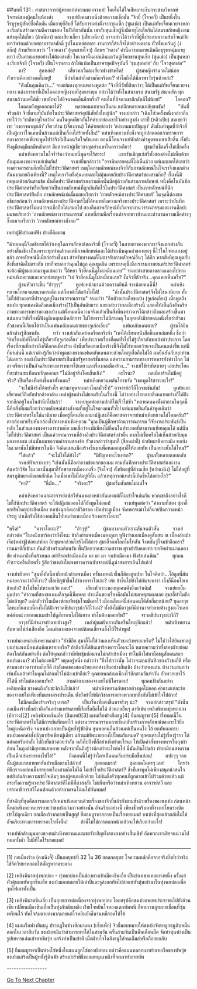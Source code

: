 ##บทที่ 131 : ศาสตราจารย์ผู้พ่ายแก่คำถามของจางเย่!
โดยไม่ใส่ใจเสียงกระซิบกระซาบวิพากษ์วิจารณ์ของผู้คนในห้องส่ง
　　
จางเย่ยังคงสงบนิ่งด้วยความเชื่อมั่น “จิวยี่ (โจวอวี๋) เป็นหนึ่งในวีรบุรุษผู้สัตย์ซื่อถือมั่น เมื่ออายุยี่สิบสี่ ได้รับการแต่งตั้งจากซุนเซ็ก (ซุนเช่อ) เป็นแม่ทัพเจี้ยนเวยจงหลาง เริ่มต้นสร้างความดีความชอบ ในปีเดียวกันนั้น เขากับซุนเซ็กผู้ซึ่งมีอายุไล่เลี่ยกันได้สมรสกับหญิงงามแห่งยุคไต้เกี้ยว (ต้าเฉียว) และเสียวเกี้ยว (เสี่ยวเฉียว) อาจกล่าวได้ว่าจิวยี่ผู้นี้ประสบความสำเร็จแต่วัยเยาว์พร้อมด้วยยศถาบรรดาศักดิ์ รูปโฉมหล่อเหลา งานการก็สำเร็จได้อย่างงดงาม ทั่วทั้งแคว้นอู่ (ง่อก๊ก) ล้วนเรียกเขาว่า 'โจวหลาง' (คุณชายโจว) อักษร 'หลาง' คำนี้ความหมายเดิมคือบุรุษหนุ่มอายุเยาว์ เป็นคำชมเชยอย่างไม่ต้องสงสัย ในเวลานั้นแผ่นดินแคว้นอู่เรียกขานซุนเซ็ก (ซุนเช่อ) เป็นซุนหลาง เรียกจิวยี่ (โจวอวี๋) เป็นโจวหลาง ถ้าให้แปลเป็นภาษายุคปัจจุบันก็ ‘ซุนสุดหล่อ’ กับ ‘โจวสุดหล่อ’”
　　
หา? 
　　
สุดหล่อ?
　　
เสี่ยวหลวี่และเสี่ยวฟางขำพรืด! 
　　
ผู้ชมหญิงจำนวนไม่น้อยหัวเราะคิกอย่างอดไม่อยู่! 
　　
นี่กำลังเล่าถึงสามก๊กจริงอะ? ทำไมถึงได้มีภาษาวัยรุ่นด้วยล่ะ?
　　
"ดังนั้นคุณคิดว่า..." จางเย่มองทุกคนพลางพูดต่อ "จิวยี่ที่วัยยี่สิบกว่าๆ ได้เป็นแม่ทัพเจี้ยนเวยจงหลาง แต่งภรรยาที่เป็นไอดอลหญิงงามที่สุดแห่งยุค กล่าวได้ว่าทั้งในสนามรบ สนามรัฐ สนามรัก ทุกสนามล้วนแต่ได้ชัย เขายังจะไปอิจฉาคนอื่นอีกหรือ? คนอื่นที่อิจฉาเขาสิกลับมีไม่น้อย!"
　　
ไอดอล? 
　　
ไอดอลยังพูดออกมาได้? 
　　
หลายคนแทบจะเป็นลม แต่อีกหลายคนกลับขบขัน! 
　　
"อันที่จริงแล้ว จิวยี่ตามที่บันทึกในประวัติศาสตร์อุปนิสัยยิ่งใหญ่นัก" จางเย่กล่าว "เฉินโซ่วครั้งหนึ่งกล่าวถึงเขาไว้ว่า ‘ชาติหาญใจกว้าง’ คนในยุคเดียวกันให้คำยกย่องเขาไว้อย่างสูงส่ง เล่าปี่ (หลิวเป้ย) ชมเชยว่าเขา ‘องอาจหาญกล้า’ เจียวก้าน (เจี่ยงกาน) ให้คำยกย่องว่า ‘สง่างามมากปัญญา’ ดังนั้นคำพูดที่ว่าจิวยี่เป็นผู้เยาว์ใจแคบนั้นล้วนแต่เป็นเรื่องใส่ร้ายทั้งสิ้น!" หม่าเหิงหยวนที่เพิ่งจะถูกปลดออกจากรายการกลางอากาศเพิ่งจะพูดไปว่าจิวยี่เป็นคนจิตใจคับแคบ ตอนนี้โดนจางเย่หักล้างคำพูดของเขาเสียสิ้น ทั้งยังฟังดูมีเหตุมีผลมีหลักการ ตีแสกหน้าผู้เชี่ยวชาญอย่างเขาในคราวเดียว! 
　　
ผู้ชมยังเชื่อครึ่งไม่เชื่อครึ่ง 
　　
หม่าเหิงหยวนในใจร่ำร้องว่าหมอนี่พูดจาไร้สาระ! 
　　
แขกรับเชิญแซ่สวีทั้งสองต่างไม่เห็นด้วยกับมุมมองของจางเย่เช่นกัน!
　　
จางเย่ยิ้มกล่าวว่า "อาจมีหลายคนที่ไม่เห็นด้วย แต่ผมบอกได้เลยว่าพงศาวดารสามก๊กนั้นไม่ใช่ประวัติศาสตร์ เหตุใดภาพลักษณ์ของจิวยี่กับภาพลักษณ์ในใจเราจึงแตกต่างกันมากมายถึงเพียงนี้? เหตุใดเราจึงทั้งคุ้นเคยและไม่คุ้นเคยกับประวัติศาสตร์ของสามก๊ก? เรื่องนี้มีเหตุผลด้วยกันสามข้อ นั่นคือประวัติศาสตร์ของสามก๊กนั้นมีอยู่ด้วยกันสามภาพลักษณ์ หนึ่งคือในบันทึกประวัติศาสตร์หรือเรียกว่าเป็นภาพลักษณ์ที่ถูกบันทึกไว้ในประวัติศาสตร์ เป็นภาพลักษณ์ที่นักประวัติศาสตร์ยึดถือ ภาพลักษณ์เช่นนี้ผมขอเรียกว่า ‘ภาพลักษณ์ทางประวัติศาสตร์’ ในจุดนี้ต้องขออธิบายก่อนว่า ภาพลักษณ์ทางประวัติศาตร์ไม่ได้หมายถึงความจริงทางประวัติศาสตร์ เพราะว่าบันทึกประวัติศาสตร์ไม่แน่ว่าจะเชื่อถือได้เสมอไป สองคือภาพลักษณ์ที่เกิดจากงานวรรณกรรมและงานศิลปะ ผมขอเรียกว่า ‘ภาพลักษณ์ทางวรรณกรรม’ แบบที่สามคือเรื่องเล่าจากชาวบ้านและตำนานความเชื่อต่างๆ ซึ่งผมจะเรียกว่า ‘ภาพลักษณ์ทางสังคม’”

เหล่าผู้ฟังบ้างแค่ฟัง บ้างก็คิดตาม

"ด้วยเหตุนี้จึงอธิบายได้ว่าเหตุใดภาพลักษณ์ของจิวยี่ (โจวอวี๋) ในสายตาของพวกเราจึงแตกต่างกันอย่างสิ้นเชิง เป็นเพราะทุกท่านล้วนแต่มีภาพลักษณ์และได้ประเมินคุณค่าของคนๆ นี้ไว้ในใจตนเองอยู่แล้ว ภาพลักษณ์นี้เมื่อก่อร่างขึ้นมา สำหรับบางคนก็ไม่อาจรับภาพลักษณ์อื่นๆ ได้อีก หากสิ่งที่คุณพูดกับสิ่งที่เขาคิดไม่ตรงกัน เขาก็จะบอกว่าคุณไม่ถูก คุณพูดผิด เพราะเหตุนี้เมื่อเราชมภาพยนตร์ประวัติศาสตร์ จะต้องมีผู้ชมออกมาพูดเสมอว่า ‘ไอ้หยา จิวยี่คนนี้ดูไม่เหมือนเลย’” จางเย่ส่งสายตาคลางแคลงไปทางหม่าเหิงหยวนและพวกก่อนพูดว่า "เอ๋ จิวยี่คนนี้ดูไม่เหมือนเลย? งั้นจิวยี่ตัวจริง...คุณเคยเห็นหรือ?"
　　
ผู้ชมหัวเราะขึ้น “ฮ่าๆๆๆ”
　　
หูเฟยหน้าบานด้วยความยินดี จางน้อยคนนี้นี่!
　　
หม่าเหิงหยวนโกรธจนหนวดกระดิก แต่ก็หาคำโต้แย้งไม่ได้!
　　
"ดังนั้นประวัติศาสตร์จึงไม่ใช่นวนิยาย ทั้งไม่ใช่ตัวละครที่ปรากฏอยู่ในงานวรรณกรรม" จางเย่ว่า "อีกตัวอย่างคือขงเบ้ง (จูเก่อเลี่ยง) เมื่อพูดถึงขงเบ้ง ทุกคนคงคิดถึงกลเมืองร้าง[1]เป็นอันดับแรก และกล่าวว่ากลเมืองร้างนี้ แสดงให้เห็นถึงอัจฉริยภาพทางการทหารของขงเบ้ง แต่ทั้งหมดนี้ความจริงแล้วเป็นสิ่งที่พงศาวดารได้กล่าวถึงและสร้างขึ้นมา แน่นอนว่าที่เรื่องนี้ฟังดูมีเหตุผลมีหลักการ ไม่ใช่เพราะไม่มีสาเหตุ ในยุคหลังมีชายคนหนึ่งชื่อว่ากัวชง กัวชงคนนี้เรียกได้ว่าเป็นแฟนคลับเดนตายของจูเก่อเลี่ยง”
　　
แฟนคลับเดนตาย?
　　
ผู้ชมได้ยินแล้วต่างรู้สึกขบขัน
　　
ทว่า จางเย่กลับเคร่งเครียดจริงจัง "เขาได้เขียนหนังสือขึ้นมาเล่มหนึ่ง ชื่อว่า ‘ห้าเรื่องลับที่โลกไม่รู้เกี่ยวกับจูเก่อเลี่ยง’ เพื่อประกาศเรื่องที่คนทั่วไปไม่รู้เกี่ยวกับขงเบ้งห้าประการ โดยเรื่องที่สามที่กล่าวถึงก็คือกลเมืองร้าง ดังนั้นเรื่องกลเมืองร้างนี้จึงไม่ใช่หลอกว้านจงเป็นคนแต่งขึ้น แต่มีที่มาเช่นนี้ แต่เราต่างรู้กันว่าคำพูดของพวกแฟนคลับเดนตายส่วนใหญ่เชื่อถือไม่ได้ ผมยืนยันกับทุกท่านได้เลยว่า ขงเบ้งในประวัติศาสตร์เป็นนักรัฐศาสตร์ชั้นยอด แต่ความสามารถทางการทหารยังห่างไกล ไม่อาจเรียกว่าเป็นอัจฉริยะทางการทหารได้เลย และเรื่องกลเมืองร้าง..." จางเย่ใช้ท่าทีสบายๆ เอ่ยประโยคที่สะท้านสะเทือนขวัญออกมา "ไม่มีอยู่จริงโดยสิ้นเชิง!"
　　
อะไรนะ?
　　
กลเมืองร้างไม่มีอยู่จริง? เป็นเรื่องที่แต่งขึ้นมาทั้งหมด? 
　　
หม่าเหิงหยวนพลันโกรธจัด "เธอพูดไร้สาระอะไร!" 
　　
"จะไม่มีจริงได้อย่างไร อย่ามาพูดจาเหลวไหลมั่วซั่ว!" อาจารย์สวีก็โกรธเช่นกัน!
　　
หูเฟยและเสี่ยวหลวี่ถึงกับปากอ้าตาค้าง เหล่าผู้ชมต่างไม่ยอมรับในเรื่องนี้ ไม่ว่าอย่างไรหลายสิ่งหลายอย่างก็ได้ฝังรากลึกอยู่ในมโนสำนึกไปแล้ว!
　　
จางเย่พูดต่อตามปกติไม่เร็วไม่ช้า "หลายคนคงตั้งคำถามในจุดนี้ นี่คือสิ่งที่ผมเรียกว่าภาพลักษณ์ทางสังคมที่อยู่ในใจของคนทั่วไป แต่ผมขอยืนยันคำพูดเดิมว่าประวัติศาสตร์ไม่ใช่นวนิยาย เมื่อครู่นี้คนที่ออกมาปฏิเสธก็คือศาสตราจารย์หม่าเหิงหยวนใช่ไหมครับ?" ตากล้องชายรีบหันกล้องไปทางหม่าเหิงหยวน "คุณเป็นผู้ศึกษาด้านวรรณกรรม วิจัยงานประพันธ์เป็นหลัก ในส่วนของพงศาวดารสามก๊ก ผมเชื่อว่าคงมีเพียงไม่กี่คนในประเทศที่สามารถเทียบคุณได้ แต่นั่นไม่ใช่ประวัติศาสตร์ เป็นแค่วรรณกรรมที่อ้างอิงประวัติศาสตร์เท่านั้น หากไม่เชื่อหรือไม่เห็นด้วยกับมุมมองของผม เช่นนั้นผมขอถามคำถามสองข้อ กัวชงกล่าวว่าสุมาอี้ (ซือหม่าอี้) นำทัพมาตีหยางผิง ขงเบ้งในเวลานั้นไม่มีทหารในมือ จึงคิดแผนเมืองร้างขึ้นมาเพื่อหลอกสุมาอี้ให้ถอยทัพ เป็นอย่างนั้นใช่ไหม?"
　　
“ใช่แล้ว”
　　
“จะไม่ใช่ได้ยังไง”
　　
“มีปัญหาอะไรเหรอ?”
　　
ผู้ชมทั้งหลายตอบกลับ
　　
จางเย่หัวเราะเบาๆ "เช่นนั้นนี่คือคำถามข้อแรกของผม ตามบันทึกทางประวัติศาสตร์และงานค้นคว้าวิจัย ในเวลานั้นสุมาอี้รักษาการเมืองเกงจิ๋ว (จิงโจว) ตั้งทัพอยู่ที่อ้วนเซีย (หว่านเฉิง) ไม่ได้อยู่ที่สมรภูมิหยางผิงเลยสักนิด ในเมื่อเขาไม่ได้อยู่ที่นั่น แล้วเหตุการณ์เหล่านี้เกิดขึ้นได้อย่างไร?"
　　
“หา?”
　　
“นี่มัน…”
　　
“จริงอะ?”
　　
ผู้ชมเริ่มสับสนไม่แน่ใจ

　　
หม่าเหิงหยวนและอาจารย์แซ่สวีหันมามองหน้ากันเองแต่ก็ไม่เข้าใจเช่นกัน พวกเขาถึงอย่างไรก็ไม่ใช่นักประวัติศาสตร์ จะให้ปฏิเสธออกไปก็ยังพูดไม่ออก! 
　　
จางเย่พูดต่อว่า "คำถามที่สอง สุมาอี้ยกทัพใหญ่ประชิดเมือง ขงเบ้งฉุกคิดเอาชีวิตรอด เปิดประตูเมือง จัดทหารเฒ่าไม่กี่นายปัดกวาดหน้าประตู นำเด็กรับใช้สองคนขึ้นไปบนกำแพงเมือง ร้องคาราโอเกะ"

"พรืด!" 
　　
"คาราโอเกะ?"
　　
"ฮ่าๆๆ!" 
　　
ผู้ชมบางคนหัวเราะลั่นจนตัวสั่น
　　
จางเย่กล่าวต่อ "ในหนังเขาร้องว่ายังไงนะ ข้าถึงกำแพงเมืองมองภูผา หูฟังว่านอกเมืองดูสับสน ณ เบื้องล่างม้าเจ๊ก(หม่าซู่)ด้อยเล่ห์กล อีกขุนพลล้วนไซร้ไม่ได้การ สุมาอี้จอมโลภโมโทสัน จึงพลันจู่โจมข้าอีกครา? ท่านมาตีก็เข้ามา อันตัวข้าพร้อมต้อนรับ พื้นปัดกวาดสะอาดสรรพ สุราสำรับคอยท่า รอทัพท่านมาฉลองชัย ท่านมาถึงที่แล้วหนอ อย่ารีรอเข้าเมืองเถิด มา มา มา จงเข้าเมืองมา ฟังข้าเล่นพิณ"
　　
ทุกคนหัวเราะครืนอีกครั้ง รู้สึกว่าขงเบ้งในพงศาวดารฉบับจางเย่นี่ดูน่าสงสารเกินไปแล้ว!

จางเย่ขยิบตา "สุมาอี้บัดนี้มาถึงหน้ากำแพงเมือง ครั้นเงยหน้าขึ้นก็ต้องสูดปาก ในใจคิดว่า...ไอ้ลูกพี่มันหมายความว่ายังไงวะ? เชื้อเชิญข้าขึ้นไปร้องคาราโอเกะ? เพ้ย ข้าขึ้นไปยังไม่ทันจะคารา เอ็งก็น็อคโอเคข้าแล้ว? ข้าไม่ขึ้นไปหรอกเว้ย ถอย!"
　　
เสียงหัวเราะของทุกคนดังยิ่งกว่าเดิม!
　　
จางเย่ยกยิ้มมุมปาก "คำถามที่สองของผมคือจุดนี้นี่แหละ ประเด็นของเรื่องคือมันไม่สมเหตุสมผลเลย สุมาอี้ทำไมถึงไม่กล้าบุก? แค่กลัวว่าในเมืองซ่อนทัพซุ่มโจมตีเอาไว้ เมืองเล็กแค่นี้ซ่อนคนได้สักกี่มากน้อย? ยุคอาวุธโลหะเย็นแบบนี้คงไม่ได้ฝังจรวดขีปนาวุธนำวิถีไว้แน่? ทั้งยังไม่มีอาวุธที่มีอำนาจทำลายล้างสูงอะไรเลย แค่ส่งหน่วยสอดแนมเข้าไปดูสักรอบไม่ได้เหรอ ทำไมต้องถอยทัพ?”
　　
จรวดขีปนาวุธนำวิถี?
　　
อาวุธที่มีอำนาจทำลายล้างสูง? 
　　
เหล่าผู้ชมหัวเราะกันครืนใหญ่อีกแล้ว! 
　　
หม่าเหิงหยวนกับพวกไม่ส่งเสียงอีก โดนคำถามของจางเย่ต้อนเสียจนอึ้งใบ้ไร้คำพูด!

จางเย่มองหม่าเหิงหยวนกล่าว "ยังมีอีก สุมาอี้ไม่ใช่ว่ามองเห็นตัวขงเบ้งหรอกหรือ? ไม่ใช่ว่าได้ยินเขาอยู่บนกำแพงเมืองเล่นพิณหรอกหรือ? ถ้าถึงกับได้ยินเขาร้องคาราโอเกะได้ หมายความว่าทั้งสองฝ่ายย่อมต้องใกล้กันอย่างยิ่ง ต่อให้คุณกลัวว่ามีทัพซุ่มซ่อนจนไม่กล้าเข้าเมือง ทำไมถึงไม่หามือธนูสักคนสอยขงเบ้งลงมา? ทำไมต้องหนี?" หยุดครู่หนึ่ง กล่าวว่า "ยิ่งไปกว่านั้น ไม่ว่าจะตามบันทึกของกัวชงก็ดี หรือตามพงศาวดารสามก๊กก็ดี กำลังพลของสองฝ่ายแตกต่างกันอย่างสิ้นเชิง บ้างว่าสองแสน บ้างว่าแสนกว่า เช่นนั้นแล้วทำไมคุณไม่ล้อมไว้ไม่ต้องเข้าตีล่ะ? คุณยกพลล้อมเมืองไว้ซักสามวันห้าวัน กักพวกเขาไว้ก็ได้นี่ ทำไมต้องถอนทัพ?
　　
สามคำถามของจางเย่ไม่มีใครตอบ!
　　
ทุกคนฟังกันอย่างเคลิบเคลิ้ม บางคนถึงกับชะงักงันไปแล้ว! 
　　
หม่าเหิงหยวนกับพวกต่างพูดไม่ออก คำถามแต่ละข้อของจางเย่ไม่เพียงทิ่มแทงตรงประเด็น ทั้งยังทำให้นักวิชาการอย่างพวกเขาถึงกับไม่เข้าใจไปด้วย! 
　　
ไม่มีกลเมืองร้างจริงๆ เหรอ? 
　　
เป็นเรื่องที่แต่งขึ้นมาจริงๆ น่ะ?
　
จางเย่กล่าวสรุป "ดังนั้นกลเมืองร้างที่กล่าวถึงกันอย่างแพร่หลายนี้จึงเชื่อถือไม่ได้ ส่วนกลอื่นๆ อาทิเช่น เพลิงพิฆาตทุ่งพกบ๋อง (ป๋อว่าง)[2] เพลิงพิฆาตซินเอี๋ย (ซินเหย่)[3] แผนเรือฟางยืมธนู[4] ยืมลมบูรพา[5] ทั้งหมดนี้ในประวัติศาสตร์ไม่ได้มีการบันทึกเอาไว้ แต่งานวรรณกรรมหลายชิ้นกลับสร้างภาพลักษณ์ของเขาไว้ยิ่งใหญ่เหนือจริง จนขงเบ้งกลายเป็นผู้หยั่งรู้ฟ้าดิน ขุนพลคนอื่นล้วนแต่เป็นคนโง่ โอ้ ยกทัพออกรบ ขงเบ้งออกคำสั่งบัญชาทัพเพียงผู้เดียว แล้วแม่ทัพนายกองไปไหนกันหมด? ทุกคนต่างไม่รู้เรื่องรู้ราว ได้แต่คอยรับคำสั่ง ไปถึงที่แล้วค่อยว่ากัน หลังไปถึงที่ก็อย่าเพิ่งทำอะไรนะ ให้เปิดคำสั่งทางทหารในถุงผ้าก่อน ในถุงผ้ามีอุบายแยบคาย หลังจากนั้นถึงรู้ว่าต้องทำอะไรต่อไป นี่มันเกินไปแล้ว ทำเหมือนสงครามเป็นเด็กเล่นขายของไปได้!"
　　
ถึงตอนนี้ไม่รู้ว่าใครเป็นคนเริ่มปรบมือขึ้นก่อน! 
　　
แปะๆๆ จากนั้นผู้ชมมากมายพากันปรบมือตามไปด้วย! 
　　
สุดยอดมาก! 
　　
สุดยอดโคตรๆ เลย!
　　
ใครว่าพิธีกรจางเย่คนนี้บรรยายเรื่องสามก๊กไม่ได้ ไม่เข้าใจประวัติศาสตร์? สิ่งที่เขาพูดไม่เพียงสนุกน่าสนใจ แต่ยังล้มล้างความเข้าใจเดิมๆ ของผู้คนลงอีกด้วย ไม่ทันตั้งตัวทุกคนก็ถูกลากเข้าไปร่วมด้วยแล้ว แม้กระทั่งความรู้ทางประวัติศาสตร์ก็ไม่มีที่น่าสงสัย ไม่เห็นหรือว่าหม่าเหิงหยวน อาจารย์สวี และบรรณาธิการสวีโดนต้อนด้วยคำถามจนโง่งมไปกันหมด!

ที่สำคัญที่สุดคือการตอกกลับหม่าเหิงหยวนด้วยเรื่องของจิวยี่แล้วยังตามซ้ำด้วยเรื่องของขงเบ้ง ก่อนหน้านี้หม่าเหิงหยวนบรรยายว่าขงเบ้งเก่งกาจอย่างนั้น อัจฉริยะอย่างนี้ เพียงชั่วพริบตาที่จางเย่โยนระเบิดเข้าไปลูกเดียว กลเมืองร้างกลายเป็นสูญ! ยืมลมบูรพากลายเป็นเรื่องยกเมฆ! ขงเบ้งที่สุดแล้วกลับไม่ใช่อัจฉริยะทางการทหารอะไรทั้งนั้น!
　　
ถ้านี่ไม่ใช่การตอกหน้าแล้วจะให้เรียกว่าอะไร! 
　

จางเย่หักล้างมุมมองของหม่าเหิงหยวนและแขกรับเชิญทั้งสองลงอย่างสิ้นเชิง! อัดพวกเขาเสียจนน่วมไปหมดทั้งตัว ไม่มีที่ใดไร้บาดแผล!





--------------------------------------------------------

[1] กลเมืองร้าง (คงเฉิงจี้) เป็นกลยุทธ์ที่ 32 ใน 36 ยอดกลยุทธ ใจความหลักคือจากจริงยิ่งย้ำว่าจริง ใช้จิตวิทยาหลอกให้ศัตรูหวาดระแวง

[2] เพลิงพิฆาตทุ่งพกบ๋อง - ทุ่งพกบ๋องเป็นช่องทางเข้าเมืองซินเอี๋ย เป็นช่องเขาแคบแห่งหนึ่ง ครั้งแฮหัวตุ้นยกทัพบุกซินเอี๋ย ขงเบ้งมอบหมายให้เล่าปี่และจูล่งยกทัพไปล่อแฮหัวตุ้นเข้ามาในทุ่งพกบ๋องเพื่อจุดไฟเผาทั้งเป็น 

[3] เพลิงพิฆาตซินเอี๋ย เป็นยุทธการต่อเนื่องจากทุ่งพกบ๋อง โดยสรุปคือขงเบ้งอพยพประชาชนไปยังอ้วนเซีย เปลี่ยนเมืองซินเอี๋ยเป็นทุ่งกับดักเพลิง ฝ่ายโจหยินโจหองแตกทัพหนี ก็พบกวนอูทลายเขื่อนที่ซุ่มเตรียมไว้ ทัพโจล้มตายลงมากมายแต่โจหยินยังดิ้นรนหนีรอดไปได้ 

[4] แผนเรือฟางยืมธนู ปรากฏในช่วงศึกผาแดง (เซ็กเพ็ก) จิวยี่มอบหมายให้ขงเบ้งจัดหาลูกธนูสิบหมื่นดอกในเวลาสิบวัน ขงเบ้งพนันว่าสามารถหาได้ในสามวัน ครั้นสามวันเป็นคืนเดือนมืด จัดทำหุ่นฟางเป็นรูปทหารแล่นเข้าหาทัพวุ่ย แสร้งทำเป็นเข้าตี เมื่อฝ่ายโจโฉยิงธนูใส่จนเต็มลำเรือก็ถอยกลับ 

[5] ยืมลมบูรพาเป็นห่วงโซ่หนึ่งในแผนลูกโซ่ของบังทอง กล่าวคือแผนหลอกเผาทำลายเรือของทัพวุ่ย ขงเบ้งแสร้งเป็นผู้หยั่งรู้ดินฟ้า สร้างปะรำพิธีขอลมหนุนเพลิงที่จะเผาทำลายทัพ

*-*-*-*-*-*-*-*-*-*-*-*-*-*-*-*-*-*


[Go To Next Chapter]( ./35.md)
